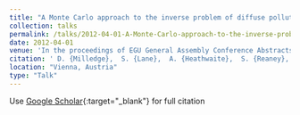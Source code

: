 ```yaml
---
title: "A Monte Carlo approach to the inverse problem of diffuse pollution risk in agricultural catchments"
collection: talks
permalink: /talks/2012-04-01-A-Monte-Carlo-approach-to-the-inverse-problem-of-diffuse-pollution-risk-in-agricultural-catchments
date: 2012-04-01
venue: 'In the proceedings of EGU General Assembly Conference Abstracts'
citation: ' D. {Milledge},  S. {Lane},  A. {Heathwaite},  S. {Reaney}, &quot;A Monte Carlo approach to the inverse problem of diffuse pollution risk in agricultural catchments.&quot; In the proceedings of EGU General Assembly Conference Abstracts, 2012.'
location: "Vienna, Austria"
type: "Talk"
---
```

Use [Google Scholar](https://scholar.google.com/scholar?q=A+Monte+Carlo+approach+to+the+inverse+problem+of+diffuse+pollution+risk+in+agricultural+catchments){:target="_blank"} for full citation
